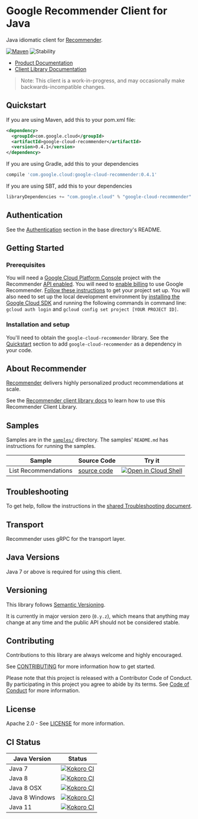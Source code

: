 # Google Recommender Client for Java

Java idiomatic client for [Recommender][product-docs].

[![Maven][maven-version-image]][maven-version-link]
![Stability][stability-image]

- [Product Documentation][product-docs]
- [Client Library Documentation][javadocs]

> Note: This client is a work-in-progress, and may occasionally
> make backwards-incompatible changes.

## Quickstart


If you are using Maven, add this to your pom.xml file:

```xml
<dependency>
  <groupId>com.google.cloud</groupId>
  <artifactId>google-cloud-recommender</artifactId>
  <version>0.4.1</version>
</dependency>
```

[//]: # ({x-version-update-start:google-cloud-recommender:released})

If you are using Gradle, add this to your dependencies
```Groovy
compile 'com.google.cloud:google-cloud-recommender:0.4.1'
```
If you are using SBT, add this to your dependencies
```Scala
libraryDependencies += "com.google.cloud" % "google-cloud-recommender" % "0.4.1"
```
[//]: # ({x-version-update-end})

## Authentication

See the [Authentication][authentication] section in the base directory's README.

## Getting Started

### Prerequisites

You will need a [Google Cloud Platform Console][developer-console] project with the Recommender [API enabled][enable-api].
You will need to [enable billing][enable-billing] to use Google Recommender.
[Follow these instructions][create-project] to get your project set up. You will also need to set up the local development environment by
[installing the Google Cloud SDK][cloud-sdk] and running the following commands in command line:
`gcloud auth login` and `gcloud config set project [YOUR PROJECT ID]`.

### Installation and setup

You'll need to obtain the `google-cloud-recommender` library.  See the [Quickstart](#quickstart) section
to add `google-cloud-recommender` as a dependency in your code.

## About Recommender


[Recommender][product-docs] delivers highly personalized product recommendations at scale.

See the [Recommender client library docs][javadocs] to learn how to
use this Recommender Client Library.





## Samples

Samples are in the [`samples/`](https://github.com/googleapis/java-recommender/tree/master/samples) directory. The samples' `README.md`
has instructions for running the samples.

| Sample                      | Source Code                       | Try it |
| --------------------------- | --------------------------------- | ------ |
| List Recommendations | [source code](https://github.com/googleapis/java-recommender/blob/master/samples/generated/src/main/java/com/google/cloud/examples/recommender/v1beta1/SampleListRecommendations.java) | [![Open in Cloud Shell][shell_img]](https://console.cloud.google.com/cloudshell/open?git_repo=https://github.com/googleapis/java-recommender&page=editor&open_in_editor=samples/generated/src/main/java/com/google/cloud/examples/recommender/v1beta1/SampleListRecommendations.java) |



## Troubleshooting

To get help, follow the instructions in the [shared Troubleshooting document][troubleshooting].

## Transport

Recommender uses gRPC for the transport layer.

## Java Versions

Java 7 or above is required for using this client.

## Versioning

This library follows [Semantic Versioning](http://semver.org/).


It is currently in major version zero (``0.y.z``), which means that anything may change at any time
and the public API should not be considered stable.


## Contributing


Contributions to this library are always welcome and highly encouraged.

See [CONTRIBUTING][contributing] for more information how to get started.

Please note that this project is released with a Contributor Code of Conduct. By participating in
this project you agree to abide by its terms. See [Code of Conduct][code-of-conduct] for more
information.

## License

Apache 2.0 - See [LICENSE][license] for more information.

## CI Status

Java Version | Status
------------ | ------
Java 7 | [![Kokoro CI][kokoro-badge-image-1]][kokoro-badge-link-1]
Java 8 | [![Kokoro CI][kokoro-badge-image-2]][kokoro-badge-link-2]
Java 8 OSX | [![Kokoro CI][kokoro-badge-image-3]][kokoro-badge-link-3]
Java 8 Windows | [![Kokoro CI][kokoro-badge-image-4]][kokoro-badge-link-4]
Java 11 | [![Kokoro CI][kokoro-badge-image-5]][kokoro-badge-link-5]

[product-docs]: https://cloud.google.com/recommendations/
[javadocs]: https://googleapis.dev/java/google-cloud-recommender/latest/
[kokoro-badge-image-1]: http://storage.googleapis.com/cloud-devrel-public/java/badges/java-recommender/java7.svg
[kokoro-badge-link-1]: http://storage.googleapis.com/cloud-devrel-public/java/badges/java-recommender/java7.html
[kokoro-badge-image-2]: http://storage.googleapis.com/cloud-devrel-public/java/badges/java-recommender/java8.svg
[kokoro-badge-link-2]: http://storage.googleapis.com/cloud-devrel-public/java/badges/java-recommender/java8.html
[kokoro-badge-image-3]: http://storage.googleapis.com/cloud-devrel-public/java/badges/java-recommender/java8-osx.svg
[kokoro-badge-link-3]: http://storage.googleapis.com/cloud-devrel-public/java/badges/java-recommender/java8-osx.html
[kokoro-badge-image-4]: http://storage.googleapis.com/cloud-devrel-public/java/badges/java-recommender/java8-win.svg
[kokoro-badge-link-4]: http://storage.googleapis.com/cloud-devrel-public/java/badges/java-recommender/java8-win.html
[kokoro-badge-image-5]: http://storage.googleapis.com/cloud-devrel-public/java/badges/java-recommender/java11.svg
[kokoro-badge-link-5]: http://storage.googleapis.com/cloud-devrel-public/java/badges/java-recommender/java11.html
[stability-image]: https://img.shields.io/badge/stability-beta-yellow
[maven-version-image]: https://img.shields.io/maven-central/v/com.google.cloud/google-cloud-recommender.svg
[maven-version-link]: https://search.maven.org/search?q=g:com.google.cloud%20AND%20a:google-cloud-recommender&core=gav
[authentication]: https://github.com/googleapis/google-cloud-java#authentication
[developer-console]: https://console.developers.google.com/
[create-project]: https://cloud.google.com/resource-manager/docs/creating-managing-projects
[cloud-sdk]: https://cloud.google.com/sdk/
[troubleshooting]: https://github.com/googleapis/google-cloud-common/blob/master/troubleshooting/readme.md#troubleshooting
[contributing]: https://github.com/googleapis/java-recommender/blob/master/CONTRIBUTING.md
[code-of-conduct]: https://github.com/googleapis/java-recommender/blob/master/CODE_OF_CONDUCT.md#contributor-code-of-conduct
[license]: https://github.com/googleapis/java-recommender/blob/master/LICENSE
[enable-billing]: https://cloud.google.com/apis/docs/getting-started#enabling_billing
[enable-api]: https://console.cloud.google.com/flows/enableapi?apiid=recommender.googleapis.com
[libraries-bom]: https://github.com/GoogleCloudPlatform/cloud-opensource-java/wiki/The-Google-Cloud-Platform-Libraries-BOM
[shell_img]: https://gstatic.com/cloudssh/images/open-btn.png
